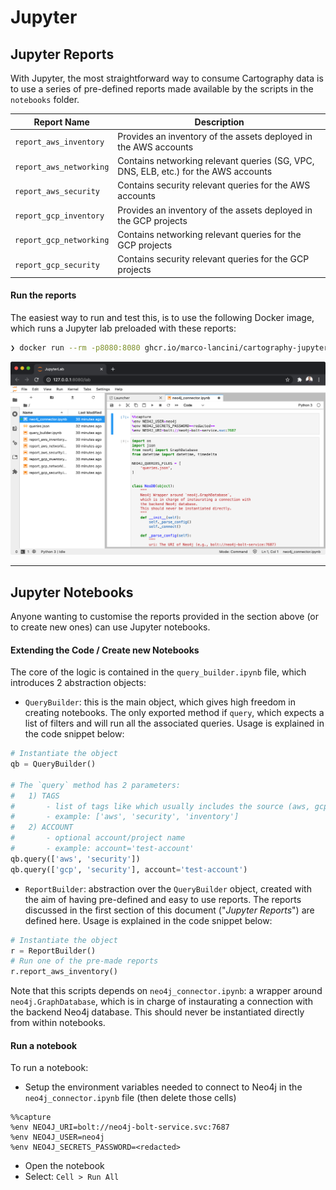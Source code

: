 # Jupyter


## Jupyter Reports
With Jupyter, the most straightforward way to consume Cartography data is to use a series of
pre-defined reports made available by the scripts in the `notebooks` folder.

| Report Name             | Description                                                                         |
| ----------------------- | ----------------------------------------------------------------------------------- |
| `report_aws_inventory`  | Provides an inventory of the assets deployed in the AWS accounts                    |
| `report_aws_networking` | Contains networking relevant queries (SG, VPC, DNS, ELB, etc.) for the AWS accounts |
| `report_aws_security`   | Contains security relevant queries for the AWS accounts                             |
| `report_gcp_inventory`  | Provides an inventory of the assets deployed in the GCP projects                    |
| `report_gcp_networking` | Contains networking relevant queries for the GCP projects                           |
| `report_gcp_security`   | Contains security relevant queries for the GCP projects                             |

#### Run the reports
The easiest way to run and test this, is to use the following Docker image,
which runs a Jupyter lab preloaded with these reports:
```bash
❯ docker run --rm -p8080:8080 ghcr.io/marco-lancini/cartography-jupyter:latest
```

![](../../.github/cartography_jupyter.png)


---


## Jupyter Notebooks
Anyone wanting to customise the reports provided in the section above (or to create new ones) can use Jupyter notebooks.

#### Extending the Code / Create new Notebooks
The core of the logic is contained in the `query_builder.ipynb` file, which introduces 2 abstraction objects:

* `QueryBuilder`: this is the main object, which gives high freedom in creating notebooks. The only exported method if `query`, which expects a list of filters and will run all the associated queries. Usage is explained in the code snippet below:
```python
# Instantiate the object
qb = QueryBuilder()

# The `query` method has 2 parameters:
#   1) TAGS
#       - list of tags like which usually includes the source (aws, gcp, k8s) and a kind of query (security)
#       - example: ['aws', 'security', 'inventory']
#   2) ACCOUNT
#       - optional account/project name
#       - example: account='test-account'
qb.query(['aws', 'security'])
qb.query(['gcp', 'security'], account='test-account')
```
* `ReportBuilder`: abstraction over the `QueryBuilder` object, created with the aim of having pre-defined and easy to use reports. The reports discussed in the first section of this document ("*Jupyter Reports*") are defined here. Usage is explained in the code snippet below:
```python
# Instantiate the object
r = ReportBuilder()
# Run one of the pre-made reports
r.report_aws_inventory()
```

Note that this scripts depends on `neo4j_connector.ipynb`: a wrapper around `neo4j.GraphDatabase`, which is in charge of instaurating a connection with the backend Neo4j database. This should never be instantiated directly from within notebooks.


#### Run a notebook
To run a notebook:
* Setup the environment variables needed to connect to Neo4j in the `neo4j_connector.ipynb` file (then delete those cells)
```
%%capture
%env NEO4J_URI=bolt://neo4j-bolt-service.svc:7687
%env NEO4J_USER=neo4j
%env NEO4J_SECRETS_PASSWORD=<redacted>
```
* Open the notebook
* Select: `Cell > Run All`

